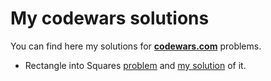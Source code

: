 # My codewars solutions 
You can find here my solutions for __[codewars.com](https://www.codewars.com)__ problems.
+ Rectangle into Squares [problem](https://www.codewars.com/kata/rectangle-into-squares/train/java) and [my solution](https://github.com/hulfyback/my-codewars/blob/6kyu/src/main/com/codewars/level_6kyu/SqInRect.java) of it.
